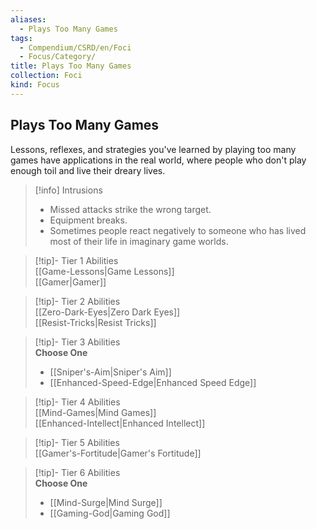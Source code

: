 ```yaml
---
aliases:
  - Plays Too Many Games
tags:
  - Compendium/CSRD/en/Foci
  - Focus/Category/
title: Plays Too Many Games
collection: Foci
kind: Focus
---
```

## Plays Too Many Games  
Lessons, reflexes, and strategies you've learned by playing too many games have applications in the real world, where people who don't play enough toil and live their dreary lives.  

>[!info] Intrusions  
>- Missed attacks strike the wrong target.  
>- Equipment breaks.  
>- Sometimes people react negatively to someone who has lived most of their life in imaginary game worlds.  


>[!tip]- Tier 1 Abilities  
> [[Game-Lessons|Game Lessons]]  
> [[Gamer|Gamer]]  


>[!tip]- Tier 2 Abilities  
> [[Zero-Dark-Eyes|Zero Dark Eyes]]  
> [[Resist-Tricks|Resist Tricks]]  


>[!tip]- Tier 3 Abilities  
> **Choose One**  
>- [[Sniper's-Aim|Sniper's Aim]]  
>- [[Enhanced-Speed-Edge|Enhanced Speed Edge]]  


>[!tip]- Tier 4 Abilities  
> [[Mind-Games|Mind Games]]  
> [[Enhanced-Intellect|Enhanced Intellect]]  


>[!tip]- Tier 5 Abilities  
> [[Gamer's-Fortitude|Gamer's Fortitude]]  


>[!tip]- Tier 6 Abilities  
> **Choose One**  
>- [[Mind-Surge|Mind Surge]]  
>- [[Gaming-God|Gaming God]]
